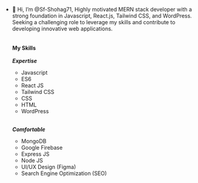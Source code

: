 - 👋 Hi, I’m @Sf-Shohag71, 
Highly motivated MERN stack developer with a strong foundation in Javascript, React.js, Tailwind CSS, and WordPress. Seeking a challenging role to leverage my skills and contribute to developing innovative web applications.<br /><br /><br />
**My Skills** <br /><br />
  ***Expertise***
  - Javascript
  - ES6
  - React JS
  - Tailwind CSS
  - CSS
  - HTML
  - WordPress <br /><br />
  
  ***Comfortable***
  - MongoDB
  - Google Firebase
  - Express JS
  - Node JS
  - UI/UX Design (Figma)
  - Search Engine Optimization (SEO)
